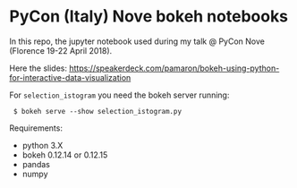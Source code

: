 # PyCon (Italy) Nove bokeh notebooks

In this repo, the jupyter notebook used during my talk @ PyCon Nove (Florence 19-22 April 2018).

Here the slides: https://speakerdeck.com/pamaron/bokeh-using-python-for-interactive-data-visualization

For `selection_istogram` you need the bokeh server running:
```
 $ bokeh serve --show selection_istogram.py
```

Requirements: 
 - python 3.X
 - bokeh 0.12.14 or 0.12.15
 - pandas
 - numpy
